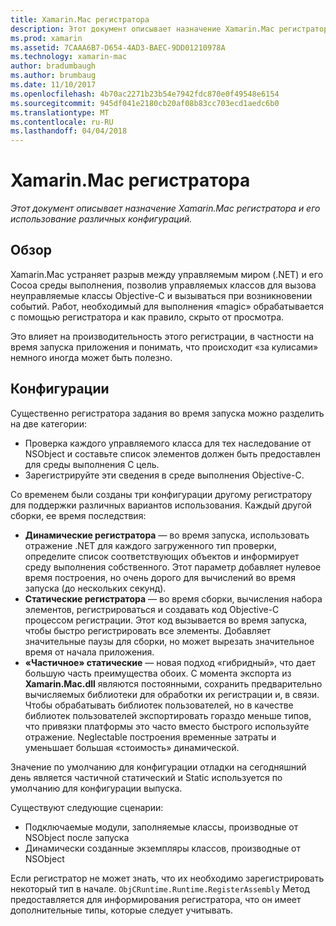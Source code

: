 ```yaml
---
title: Xamarin.Mac регистратора
description: Этот документ описывает назначение Xamarin.Mac регистратора и его использование различных конфигураций.
ms.prod: xamarin
ms.assetid: 7CAAA6B7-D654-4AD3-BAEC-9DD01210978A
ms.technology: xamarin-mac
author: bradumbaugh
ms.author: brumbaug
ms.date: 11/10/2017
ms.openlocfilehash: 4b70ac2271b23b54e7942fdc870e0f49548e6154
ms.sourcegitcommit: 945df041e2180cb20af08b83cc703ecd1aedc6b0
ms.translationtype: MT
ms.contentlocale: ru-RU
ms.lasthandoff: 04/04/2018
---
```

# <a name="xamarinmac-registrar"></a>Xamarin.Mac регистратора

_Этот документ описывает назначение Xamarin.Mac регистратора и его использование различных конфигураций._

## <a name="overview"></a>Обзор

Xamarin.Mac устраняет разрыв между управляемым миром (.NET) и его Cocoa среды выполнения, позволив управляемых классов для вызова неуправляемые классы Objective-C и вызываться при возникновении событий. Работ, необходимый для выполнения «magic» обрабатывается с помощью регистратора и как правило, скрыто от просмотра.

Это влияет на производительность этого регистрации, в частности на время запуска приложения и понимать, что происходит «за кулисами» немного иногда может быть полезно.

## <a name="configurations"></a>Конфигурации

Существенно регистратора задания во время запуска можно разделить на две категории:

- Проверка каждого управляемого класса для тех наследование от NSObject и составьте список элементов должен быть предоставлен для среды выполнения C цель.
- Зарегистрируйте эти сведения в среде выполнения Objective-C.

Со временем были созданы три конфигурации другому регистратору для поддержки различных вариантов использования. Каждый другой сборки, ее время последствия:

- **Динамические регистратора** — во время запуска, использовать отражение .NET для каждого загруженного тип проверки, определите список соответствующих объектов и информирует среду выполнения собственного. Этот параметр добавляет нулевое время построения, но очень дорого для вычислений во время запуска (до нескольких секунд).
- **Статические регистратора** — во время сборки, вычисления набора элементов, регистрироваться и создавать код Objective-C процессом регистрации. Этот код вызывается во время запуска, чтобы быстро регистрировать все элементы. Добавляет значительные паузы для сборки, но может вырезать значительное время от начала приложения.
- **«Частичное» статические** — новая подход «гибридный», что дает большую часть преимущества обоих. С момента экспорта из **Xamarin.Mac.dll** являются постоянными, сохранить предварительно вычисляемых библиотеки для обработки их регистрации и, в связи. Чтобы обрабатывать библиотек пользователей, но в качестве библиотек пользователей экспортировать гораздо меньше типов, что привязки платформы это часто вместо быстрого используйте отражение. Neglectable построения временные затраты и уменьшает большая «стоимость» динамической.

Значение по умолчанию для конфигурации отладки на сегодняшний день является частичной статический и Static используется по умолчанию для конфигурации выпуска.

Существуют следующие сценарии:

- Подключаемые модули, заполняемые классы, производные от NSObject после запуска
- Динамически созданные экземпляры классов, производные от NSObject

Если регистратор не может знать, что их необходимо зарегистрировать некоторый тип в начале. `ObjCRuntime.Runtime.RegisterAssembly` Метод предоставляется для информирования регистратора, что он имеет дополнительные типы, которые следует учитывать.
